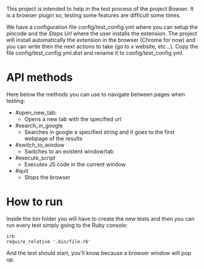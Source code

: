 This project is intended to help in the test process of the project Bowser. It is a browser plugin so, testing some features are difficult some times.

We have a configuration file config/test_config.yml where you can setup the pincode and the *Steps Url* where the user installs the extension. The project will install automatically the extension in the browser (Chrome for now) and you can write then the next actions to take (go to x website, etc...).
Copy the file config/test_config.yml.dist and rename it to config/test_config.yml.

# API methods

Here below the methods you can use to navigate between pages when testing:
- \#open_new_tab:
    - Opens a new tab with the specified url
- \#search_in_google
    - Searches in google a specified string and it goes to the first webpage of the results
- \#switch_to_window
    - Switches to an existent window/tab
- \#execute_script
    - Executes JS code in the current window
- \#quit
    - Stops the browser

# How to run

Inside the bin folder you will have to create the new tests and then you can run every test simply going to the Ruby console:
```
irb
require_relative '.bin/file.rb'
```
And the test should start, you'll know because a browser window will pop up.